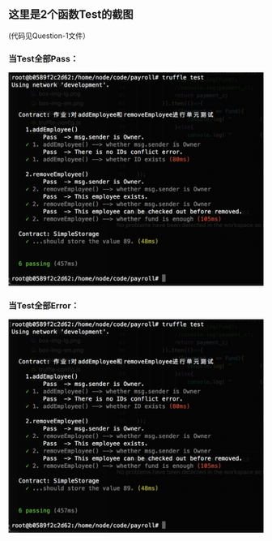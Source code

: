 ## 这里是2个函数Test的截图
(代码见Question-1文件）
### 当Test全部Pass：
![L4_Test_pass](L4_Test_pass.png)
### 当Test全部Error：
![L4_Test_error](L4_Test_pass.png)

